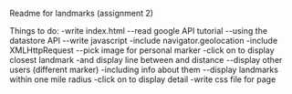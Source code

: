 Readme for landmarks (assignment 2)

Things to do:
-write index.html
--read google API tutorial
--using the datastore API
--write javascript
	-include navigator.geolocation
	-include XMLHttpRequest
--pick image for personal marker
	-click on to display closest landmark
	-and display line between and distance
--display other users (different marker)
	-including info about them
--display landmarks within one mile radius
	-click on to display detail
-write css file for page